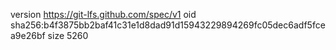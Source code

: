 version https://git-lfs.github.com/spec/v1
oid sha256:b4f3875bb2baf41c31e1d8dad91d15943229894269fc05dec6adf5fcea9e26bf
size 5260

